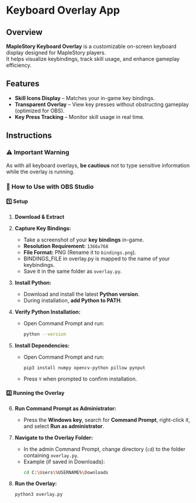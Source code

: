 # Keyboard Overlay App

## Overview
**MapleStory Keyboard Overlay** is a customizable on-screen keyboard display designed for MapleStory players.  
It helps visualize keybindings, track skill usage, and enhance gameplay efficiency.  

## Features
- **Skill Icons Display** – Matches your in-game key bindings.  
- **Transparent Overlay** – View key presses without obstructing gameplay (optimized for OBS).  
- **Key Press Tracking** – Monitor skill usage in real time.  

## Instructions

### ⚠️ Important Warning  
As with all keyboard overlays, **be cautious** not to type sensitive information while the overlay is running.  

### 📌 How to Use with OBS Studio

#### **1️⃣ Setup**
1. **Download & Extract**    

2. **Capture Key Bindings:**  
   - Take a screenshot of your **key bindings** in-game.  
   - **Resolution Requirement:** `1366x768`  
   - **File Format:** PNG (Rename it to `bindings.png`).
   - BINDINGS_FILE in overlay.py is mapped to the name of your keybindings.
   - Save it in the same folder as `overlay.py`.  

3. **Install Python:**  
   - Download and install the latest **Python version**.  
   - During installation, **add Python to PATH**.  

4. **Verify Python Installation:**  
   - Open Command Prompt and run:  
     ```sh
     python --version
     ```
   
5. **Install Dependencies:**  
   - Open Command Prompt and run:  
     ```sh
     pip3 install numpy opencv-python pillow pynput
     ```
   - Press `Y` when prompted to confirm installation.  

#### **2️⃣ Running the Overlay**
6. **Run Command Prompt as Administrator:**  
   - Press the **Windows key**, search for **Command Prompt**, right-click it, and select **Run as administrator**.  

7. **Navigate to the Overlay Folder:**  
   - In the admin Command Prompt, change directory (`cd`) to the folder containing `overlay.py`.  
   - Example (if saved in Downloads):  
     ```sh
     cd C:\Users\%USERNAME%\Downloads
     ```

8. **Run the Overlay:**  
   ```sh
   python3 overlay.py
